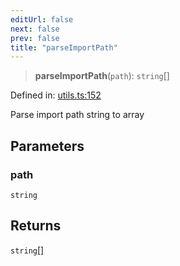 ```yaml
---
editUrl: false
next: false
prev: false
title: "parseImportPath"
---
```


> **parseImportPath**(`path`): `string`[]

Defined in: [utils.ts:152](https://github.com/rcs-agents/rcs-lang/blob/68cb652ba691370490e2f22c44219c82067584e3/packages/ast/src/utils.ts#L152)

Parse import path string to array

## Parameters

### path

`string`

## Returns

`string`[]
